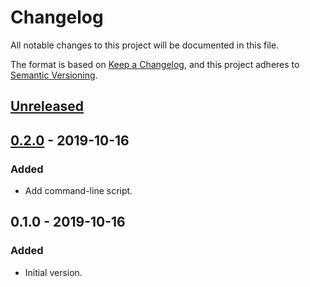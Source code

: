 # Changelog
All notable changes to this project will be documented in this file.

The format is based on [Keep a Changelog](https://keepachangelog.com/en/1.0.0/),
and this project adheres to [Semantic Versioning](https://semver.org/spec/v2.0.0.html).

## [Unreleased]
## [0.2.0] - 2019-10-16
### Added
- Add command-line script.

## 0.1.0 - 2019-10-16
### Added
- Initial version.

[Unreleased]: https://github.com/cjolowicz/hypermodern-python-project/compare/v0.2.0...HEAD
[0.2.0]: https://github.com/cjolowicz/hypermodern-python-project/compare/v0.1.0...v0.2.0
